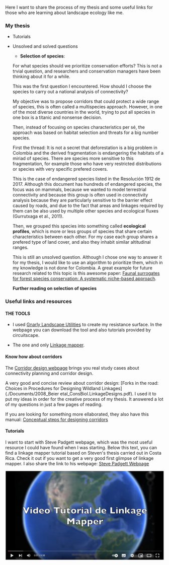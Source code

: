 Here I want to share the process of my thesis and some useful links for those who are learning about landscape ecology like me. 

### My thesis


- Tutorials

- Unsolved and solved questions

    - **Selection of species**:

    For what species should we prioritize conservation efforts? This is not a trvial question, and researchers and conservation managers have been thinking about it for a while. 

    This was the first question I encountered. How should I choose the species to carry out a national analysis of connectivity?

    My objective was to propose corridors that could protect a wide range of species, this is often called a multispecies approach. However, in one of the most diverse countries in the world, trying to put all species in one box is a titanic and nonsense decision.
    
    Then, instead of focusing on species characteristics per sé, the approach was based on habitat selection and threats for a big number species.

    First the thread: It is not a secret that deforestation is a big problem in Colombia and the derived fragmentation is endangering the habitats of a miriad of species. There are species more sensitive to this fragmentation, for example those who have very restricted distributions or species with very specific prefered covers.

    This is the case of endangered species listed in the Resolución 1912 de 2017. Although this document has hundreds of endangered species, the focus was on mammals, because we wanted to model terrestrial connectivity and because this group is often used in connectivity analysis because they are particularly sensitive to the barrier effect caused by roads, and due to the fact that areas and linkages required by them can be also used by multiple other species and ecological fluxes (Gurrutxaga et al., 2011).

    Then, we grouped this species into something called **ecological profiles**, which is more or less groups of species that share certain characteristics between each other. For my case each group shares a prefered type of land cover, and also they inhabit similar altitudinal ranges.

    This is still an unsolved question. Although I chose one way to answer it for my thesis, I would like to use an algorithm to prioritize them, which in my knowledge is not done for Colombia. A great example for future research related to this topic is this awesome paper: [Faunal surrogates for forest species conservation: A systematic niche-based approach](https://doi.org/10.1016/j.ecolind.2019.01.084).

    **Further reading on selection of species**




### Useful links and resources

#### THE TOOLS

- I used [Gnarly Landscape Utilities](https://circuitscape.org/gnarly-landscape-utilities/) to create my resistance surface. In the webpage you can download the tool and also tutorials provided by circuitscape.

- The one and only [Linkage mapper](https://linkagemapper.org/). 

#### Know how about corridors

The [Corridor design webpage](http://corridordesign.org/) brings you real study cases about connectivity planning and corridor design.

A very good and concise review about corridor design: [Forks in the road: Choices in Procedures for Designing Wildland Linkages](./Documents/2008_Beier etal_ConsBiol.LinkageDesigns.pdf). I used it to put my ideas in order for the creative process of my thesis. It answered a lot of my questions in just a few pages of reading.

If you are looking for something more ellaborated, they also have this manual: [Conceptual steps for designing corridors](./Documents/ConceptualStepsForDesigningCorridors.pdf)


#### Tutorials

I want to start with Steve Padgett webpage, which was the most useful resource I could have found when I was starting. Below this text, you can find a linkage mapper tutorial based on Steven's thesis carried out in Costa Rica. Check it out if you want to get a very good first glimpse of linkage mapper. I also share the link to his webpage: [Steve Padgett Webpage](http://www.stevepadgettvasquez.com/ontheweb)


[![Steve Padgett Tutorial](./Images/Tutorial_Steve.png)](https://www.youtube.com/watch?v=nnQ73tv4tu4 "Steve Padgett Tutorial")


